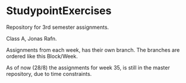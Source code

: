 # StudypointExercises
Repository for 3rd semester assignments.

Class A, Jonas Rafn.

Assignments from each week, has their own branch. The branches are ordered like this Block/Week.

As of now (28/8) the assignments for week 35, is still in the master repository, due to time constraints.
